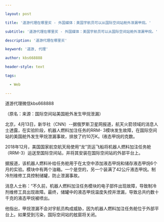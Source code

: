 ---
layout: post
title: '道游代理在哪里买 - 外国媒体：美国宇航员可以从国际空间站舱外泄漏甲烷。'
subtitle: '道游代理在哪里买 - 外国媒体：美国宇航员可以从国际空间站舱外泄漏甲烷。'
description: '道游代理在哪里买'
keyword: '道游, 代理'
author: kbs668888
header-style: text
tags:
  - Web
---
道游代理微信kbs668888

（原名：来源：国际空间站美国舱外发生甲烷泄漏）

北京，4月13日，新华社（CNN）--据俄罗斯卫星网报道，航天火箭领域的消息人士透露，在实验阶段，机器人燃料加注任务的RRM-
3模块发生故障，在国际空间站的美国舱外发生甲烷泄漏事故，排放了约10万K。l液态甲烷的克数。

2018年12月，美国国家航空航天局使用“龙”货运飞船将机器人燃料加注任务舱（RRM-3）运送至国际空间站，并将其安装在国际空间站的外部平台上。

据报道，该机器人燃料补给任务舱用于在太空中添加液态甲烷和储存液态甲烷6个月的实验。模块中有两个油箱。一个是空的，另一个装满了42公斤液态甲烷。制冷剂维修工具控制储罐，防止泄漏事故。

消息人士称：“不久前，机器人燃料加注任务模块的电子部件出现故障，导致制冷剂维修工具出现故障。最终，储罐中的液态甲烷温度失控并泄漏，导致总共约数十千克的液态甲烷被喷出。

他指出，甲烷泄漏不会对宇航员构成威胁，因为机器人燃料加注任务舱位于外部平台上。如果受到污染，国际空间站的舷窗将关闭。

